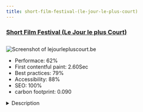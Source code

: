 ```yaml
---
title: short-film-festival-(le-jour-le-plus-court)
---
```


<div style="height: 3rem">
  <a href="https://www.lejourlepluscourt.be"><h3>Short Film Festival (Le Jour le plus Court)</h3></a>
</div>
<img loading="lazy" src="/images/thumbs/lejourlepluscourt.be.jpg" alt="Screenshot of lejourlepluscourt.be" />
<ul>
  <li>Performace: 62%</li>
  <li>
    First contentful paint:
    2.60Sec
  </li>
  <li>Best practices: 79%</li>
  <li>Accessibility: 88%</li>
  <li>SEO: 100%</li>
  <li>carbon footprint: 0.090</li>
</ul>
<details>
  <summary>Description</summary>
  <p>This website is about a Short Film Festival. 

So you have Sessions, Films and Venues which are all interrelated.
Given the fact that the Films are Short Films, the particularity is that each session must be related to multiple Films (up to 25).

Visitors can easily filter on the Films according to City and/or the Channel.This site was built using basically only Joomla core functionalities, making extensive use of Custom Fields which came along with Joomla 3.7 and make Joomla so powerful. 
There is a list of Films, a list of Venues and a list of Sessions, all being linked to each other. 
So no Content Construction Kit (CCK), only Joomla Core. 
In order to have a nice design and an ergonomic view on Films/Sessions/Venues, several Layout Overrides have been made.</p>
</details>

